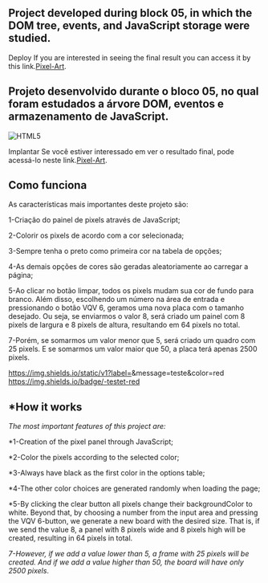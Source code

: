 ## Project developed during block 05, in which the DOM tree, events, and JavaScript storage were studied.


Deploy
If you are interested in seeing the final result you can access it by this link.[Pixel-Art](http://pixelart-pietrobucker.surge.sh/).

## Projeto desenvolvido durante o bloco 05, no qual foram estudados a árvore DOM, eventos e armazenamento de JavaScript.

![HTML5](https://img.shields.io/badge/html5-%23E34F26.svg?style=for-the-badge&logo=html5&logoColor=white)

Implantar
Se você estiver interessado em ver o resultado final, pode acessá-lo neste link.[Pixel-Art](http://pixelart-pietrobucker.surge.sh/).

## Como funciona
As características mais importantes deste projeto são:

1-Criação do painel de pixels através de JavaScript;

2-Colorir os pixels de acordo com a cor selecionada;

3-Sempre tenha o preto como primeira cor na tabela de opções;

4-As demais opções de cores são geradas aleatoriamente ao carregar a página;

5-Ao clicar no botão limpar, todos os pixels mudam sua cor de fundo para branco. Além disso, escolhendo um número na área de entrada e pressionando o botão VQV 6, geramos uma nova placa com o tamanho desejado. Ou seja, se enviarmos o valor 8, será criado um painel com 8 pixels de largura e 8 pixels de altura, resultando em 64 pixels no total.

7-Porém, se somarmos um valor menor que 5, será criado um quadro com 25 pixels. E se somarmos um valor maior que 50, a placa terá apenas 2500 pixels.

https://img.shields.io/static/v1?label=<LABEL>&message=teste&color=red
  https://img.shields.io/badge/-testet-red
## *How it works
*The most important features of this project are:*

*1-Creation of the pixel panel through JavaScript;

*2-Color the pixels according to the selected color;

*3-Always have black as the first color in the options table;

*4-The other color choices are generated randomly when loading the page;

*5-By clicking the clear button all pixels change their backgroundColor to white. Beyond that, by choosing a number from the input area and pressing the VQV 6-button, we generate a new board with the desired size. That is, if we send the value 8, a panel with 8 pixels wide and 8 pixels high will be created, resulting in 64 pixels in total.

*7-However, if we add a value lower than 5, a frame with 25 pixels will be created. And if we add a value higher than 50, the board will have only 2500 pixels*.




<!-- Olá, Tryber!
Esse é apenas um arquivo inicial para o README do seu projeto no qual você pode customizar e reutilizar todas as vezes que for executar o trybe-publisher.

Para deixá-lo com a sua cara, basta alterar o seguinte arquivo da sua máquina: ~/.student-repo-publisher/custom/_NEW_README.md

É essencial que você preencha esse documento por conta própria, ok?
Não deixe de usar nossas dicas de escrita de README de projetos, e deixe sua criatividade brilhar!
:warning: IMPORTANTE: você precisa deixar nítido:
- quais arquivos/pastas foram desenvolvidos por você; 
- quais arquivos/pastas foram desenvolvidos por outra pessoa estudante;
- quais arquivos/pastas foram desenvolvidos pela Trybe.
-->
